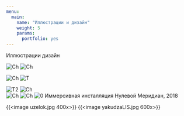 ```yaml
---
menu:
  main:
    name: "Иллюстрации и дизайн"
    weight: 5
    params:
      portfolio: yes
---
```

Иллюстрации дизайн



![Ch](Chebo.png)
![Ch](ch2.png)

![Ch](DD.png)
![T](T.png)

![T2](T2.png) 
![Ch](14j.png)  
![Ch](S.png)
![Ch](sk.png)
![0](0.png)
Иммерсивная инсталляция Нулевой Меридиан, 2018

{{<image uzelok.jpg 400x>}} {{<image yakudzaLIS.jpg 600x>}}
